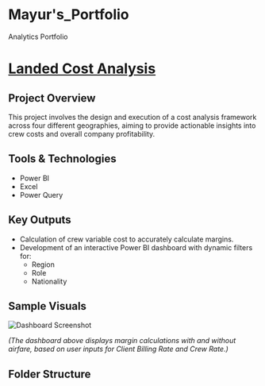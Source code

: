 # Mayur's_Portfolio
Analytics Portfolio
# [Landed Cost Analysis](images/dashboard_screenshot.png)

## Project Overview
This project involves the design and execution of a cost analysis framework across four different geographies, aiming to provide actionable insights into crew costs and overall company profitability.

## Tools & Technologies
- Power BI
- Excel
- Power Query

## Key Outputs
- Calculation of crew variable cost to accurately calculate margins.
- Development of an interactive Power BI dashboard with dynamic filters for:
  - Region
  - Role
  - Nationality

## Sample Visuals
![Dashboard Screenshot](images/dashboard_screenshot.png)

*(The dashboard above displays margin calculations with and without airfare, based on user inputs for Client Billing Rate and Crew Rate.)*

## Folder Structure

